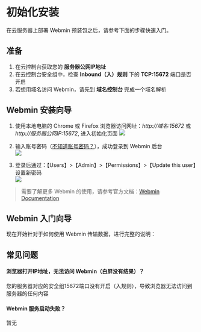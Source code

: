 # 初始化安装

在云服务器上部署 Webmin 预装包之后，请参考下面的步骤快速入门。

## 准备

1. 在云控制台获取您的 **服务器公网IP地址** 
2. 在云控制台安全组中，检查 **Inbound（入）规则** 下的 **TCP:15672** 端口是否开启
3. 若想用域名访问 Webmin，请先到 **域名控制台** 完成一个域名解析

## Webmin 安装向导

1. 使用本地电脑的 Chrome 或 Firefox 浏览器访问网址：*http://域名:15672* 或 *http://服务器公网IP:15672*, 进入初始化页面
   ![](https://libs.websoft9.com/Websoft9/DocsPicture/zh/webmin/webmin-login-websoft9.png)

2. 输入账号密码（[不知道账号密码？](/zh/stack-accounts.md#webmin)），成功登录到 Webmin 后台  
   ![](https://libs.websoft9.com/Websoft9/DocsPicture/zh/webmin/webmin-bk-websoft9.png)

3. 登录后通过：【Users】>【Admin】>【Permissions】>【Update this user】设置新密码  
   ![](https://libs.websoft9.com/Websoft9/DocsPicture/zh/webmin/webmin-pw-websoft9.png)

> 需要了解更多 Webmin 的使用，请参考官方文档：[Webmin Documentation](https://www.webmin.com/documentation.html)

## Webmin 入门向导

现在开始针对于如何使用 Webmin 传输数据，进行完整的说明：

## 常见问题

#### 浏览器打开IP地址，无法访问 Webmin（白屏没有结果）？

您的服务器对应的安全组15672端口没有开启（入规则），导致浏览器无法访问到服务器的任何内容

#### Webmin 服务启动失败？

暂无
